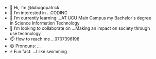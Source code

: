 - 👋 Hi, I’m @lubogopatrick
- 👀 I’m interested in ...CODING
- 🌱 I’m currently learning ...AT UCU Main Campus my Bachelor's degree in Science Information Technology
- 💞️ I’m looking to collaborate on ...Making an impact on society through use technology
- 📫 How to reach me ...0707396198
- 😄 Pronouns: ...
- ⚡ Fun fact: ...l like swimming

<!---
lubogopatrick/lubogopatrick is a ✨ special ✨ repository because its `README.md` (this file) appears on your GitHub profile.
You can click the Preview link to take a look at your changes.
--->
